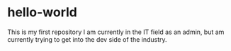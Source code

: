 # hello-world
This is my first repository
I am currently in the IT field as an admin, but am currently trying to get into the dev side of the industry.
